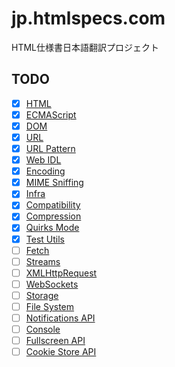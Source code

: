 # jp.htmlspecs.com
HTML仕様書日本語翻訳プロジェクト

## TODO

- [x] [HTML](https://jp.htmlspecs.com/)
- [x] [ECMAScript](https://ecma262.com/jp)
- [x] [DOM](https://jp.htmlspecs.com/dom/)
- [x] [URL](https://jp.htmlspecs.com/url/)
- [x] [URL Pattern](https://jp.htmlspecs.com/urlpattern/)
- [x] [Web IDL](https://jp.htmlspecs.com/webidl/)
- [x] [Encoding](https://jp.htmlspecs.com/encoding/)
- [x] [MIME Sniffing](https://jp.htmlspecs.com/mimesniff/)
- [x] [Infra](https://jp.htmlspecs.com/infra/)
- [x] [Compatibility](https://jp.htmlspecs.com/compat/)
- [x] [Compression](https://jp.htmlspecs.com/compression/)
- [x] [Quirks Mode](https://jp.htmlspecs.com/quirks/)
- [x] [Test Utils](https://jp.htmlspecs.com/testutils/)
- [ ] [Fetch](https://jp.htmlspecs.com/fetch/)
- [ ] [Streams](https://jp.htmlspecs.com/streams/)
- [ ] [XMLHttpRequest](https://jp.htmlspecs.com/xhr/)
- [ ] [WebSockets](https://jp.htmlspecs.com/websockets/)
- [ ] [Storage](https://jp.htmlspecs.com/storage/)
- [ ] [File System](https://jp.htmlspecs.com/fs/)
- [ ] [Notifications API](https://jp.htmlspecs.com/notifications/)
- [ ] [Console](https://jp.htmlspecs.com/console/)
- [ ] [Fullscreen API](https://jp.htmlspecs.com/fullscreen/)
- [ ] [Cookie Store API](https://jp.htmlspecs.com/cookiestore/)